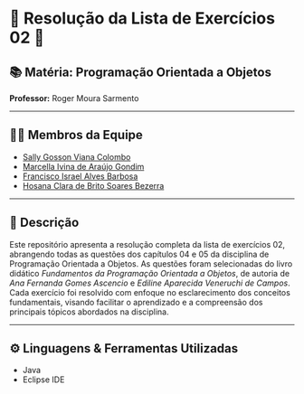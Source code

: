 # 🌟 Resolução da Lista de Exercícios 02 🌟

## 📚 Matéria: Programação Orientada a Objetos
**Professor:** Roger Moura Sarmento

---

## 👩‍🎓 Membros da Equipe
- [Sally Gosson Viana Colombo](https://github.com/sallygosson)
- [Marcella Ivina de Araújo Gondim](https://github.com/MarcyIvi)
- [Francisco Israel Alves Barbosa](https://github.com/Fcisraelalves)
- [Hosana Clara de Brito Soares Bezerra](https://github.com/hosanasoaress)

---

## 📝 Descrição

Este repositório apresenta a resolução completa da lista de exercícios 02, abrangendo todas as questões dos capítulos 04 e 05 da disciplina de Programação Orientada a Objetos. As questões foram selecionadas do livro didático *Fundamentos da Programação Orientada a Objetos*, de autoria de *Ana Fernanda Gomes Ascencio* e *Ediline Aparecida Veneruchi de Campos*. Cada exercício foi resolvido com enfoque no esclarecimento dos conceitos fundamentais, visando facilitar o aprendizado e a compreensão dos principais tópicos abordados na disciplina.

---

## ⚙️ Linguagens & Ferramentas Utilizadas
- Java
- Eclipse IDE

